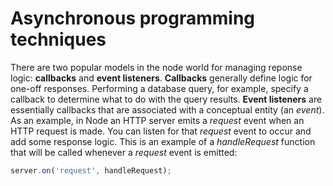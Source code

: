 # Asynchronous programming techniques
There are two popular models in the node world for managing reponse logic: **callbacks** and **event listeners**.
**Callbacks** generally define logic for one-off responses. Performing a database query, for example, specify a callback to determine what to do with the query results.
**Event listeners** are essentially callbacks that are associated with a conceptual entity (an *event*).
As an example, in Node an HTTP server emits a *request* event when an HTTP request is made. You can listen for that *request* event to occur and add some response logic.
This is an example of a *handleRequest* function that will be called whenever a *request* event is emitted:
```javascript
server.on('request', handleRequest);
```
